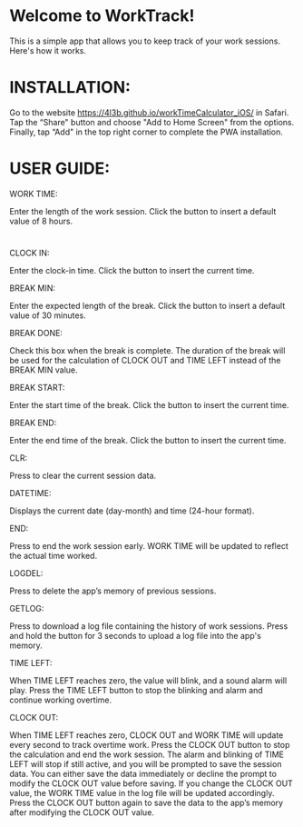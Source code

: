 # Welcome to WorkTrack!
This is a simple app that allows you to keep track of your work sessions. Here's how it works.

#

# INSTALLATION:
Go to the website https://4l3b.github.io/workTimeCalculator_iOS/ in Safari. Tap the “Share" button and choose "Add to Home Screen" from the options. Finally, tap “Add" in the top right corner to complete the PWA installation.

# 

# USER GUIDE:
WORK TIME:

Enter the length of the work session. Click the button to insert a default value of 8 hours.
# 

CLOCK IN:

Enter the clock-in time. Click the button to insert the current time.

BREAK MIN:

Enter the expected length of the break. Click the button to insert a default value of 30 minutes.

BREAK DONE:

Check this box when the break is complete. The duration of the break will be used for the calculation of CLOCK OUT and TIME LEFT instead of the BREAK MIN value.

BREAK START:

Enter the start time of the break. Click the button to insert the current time.

BREAK END:

Enter the end time of the break. Click the button to insert the current time.

CLR:

Press to clear the current session data.

DATETIME:

Displays the current date (day-month) and time (24-hour format).

END:

Press to end the work session early. WORK TIME will be updated to reflect the actual time worked.

LOGDEL:

Press to delete the app’s memory of previous sessions.

GETLOG:

Press to download a log file containing the history of work sessions. Press and hold the button for 3 seconds to upload a log file into the app's memory.

TIME LEFT:

When TIME LEFT reaches zero, the value will blink, and a sound alarm will play. Press the TIME LEFT button to stop the blinking and alarm and continue working overtime.

CLOCK OUT:

When TIME LEFT reaches zero, CLOCK OUT and WORK TIME will update every second to track overtime work. Press the CLOCK OUT button to stop the calculation and end the work session. The alarm and blinking of TIME LEFT will stop if still active, and you will be prompted to save the session data. You can either save the data immediately or decline the prompt to modify the CLOCK OUT value before saving. If you change the CLOCK OUT value, the WORK TIME value in the log file will be updated accordingly. Press the CLOCK OUT button again to save the data to the app’s memory after modifying the CLOCK OUT value.
